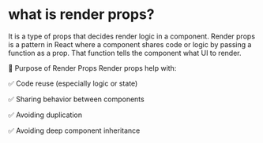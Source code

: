 # what is render props?
It is a type of props that decides render logic in a component. Render props is a pattern in React where a component shares code or logic by passing a function as a prop. That function tells the component what UI to render.

🧠 Purpose of Render Props
Render props help with:

✅ Code reuse (especially logic or state)

✅ Sharing behavior between components

✅ Avoiding duplication

✅ Avoiding deep component inheritance